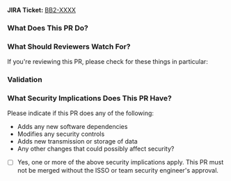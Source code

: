 <!--
You've got a Pull Request you want to submit? Awesome!
This PR template is here to help ensure you're setup for success:
  please fill it out to help ensure that your PR is complete and ready for approval.
-->

**JIRA Ticket:**
[BB2-XXXX](https://jira.cms.gov/browse/BB2-XXXX)

### What Does This PR Do?

<!--
Add detailed description & discussion of changes here.
-->

### What Should Reviewers Watch For?

<!--
Common items include:
* Is this likely to address the goals expressed in the user story?
* Are any additional documentation updates needed?
* Are there any unhandled and/or untested edge cases you can think of?
* Is user input properly sanitized & handled?
* Does this make any backwards-incompatible changes that might break end user clients?
* Can you find any bugs if you run the code locally and test it manually?
-->

If you're reviewing this PR, please check for these things in particular:

<!-- Add some items here -->

### Validation

<!--
Have you fully verified and tested these changes? Is the acceptance criteria met? Please provide reproducible testing instructions, code snippets, or screenshots as applicable.
-->

### What Security Implications Does This PR Have?

Please indicate if this PR does any of the following:

- Adds any new software dependencies
- Modifies any security controls
- Adds new transmission or storage of data
- Any other changes that could possibly affect security?

* [ ] Yes, one or more of the above security implications apply. This PR must not be merged without the ISSO or team security engineer's approval.
